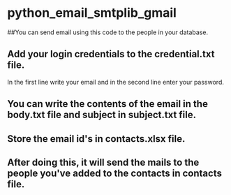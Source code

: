 # python_email_smtplib_gmail

##You can send email using this code to the people in your database.

## Add your login credentials to the credential.txt file.
In the first line write your email and in the second line enter your password.

## You can write the contents of the email in the body.txt file and subject in subject.txt file.
  
## Store the email id's in contacts.xlsx file.

## After doing this, it will send the mails to the people you've added to the contacts in contacts file.
